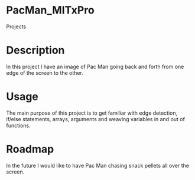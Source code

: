 # PacMan_MITxPro
Projects
# Description
In this project I have an image of Pac Man going back and forth from one edge of the screen to the other.
# Usage
The main purpose of this project is to get familiar with edge detection, if/else statements, arrays, arguments and weaving variables in and out of functions.
# Roadmap
In the future I would like to have Pac Man chasing snack pellets all over the screen. 

